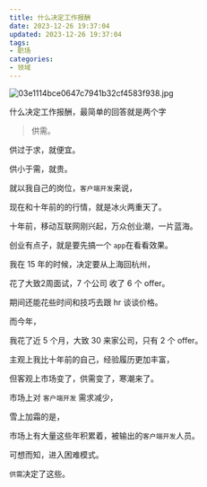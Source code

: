 ```yaml
---
title: 什么决定工作报酬
date: 2023-12-26 19:37:04
updated: 2023-12-26 19:37:04
tags:
- 职场
categories:
- 领域
---
```


![03e1114bce0647c7941b32cf4583f938.jpg](https://s2.loli.net/2023/12/26/kiBvA18XlxPq5f6.jpg)

什么决定工作报酬，最简单的回答就是两个字

> 供需。

供过于求，就便宜。

供小于需，就贵。

就以我自己的岗位，`客户端开发`来说，

现在和十年前的的行情，就是冰火两重天了。

十年前，移动互联网刚兴起，万众创业潮，一片蓝海。

创业有点子，就是要先搞一个 `app`在看看效果。

我在 15 年的时候，决定要从上海回杭州，

花了大致2周面试，7 个公司 收了 6 个 offer。

期间还能花些时间和技巧去跟 hr 谈谈价格。

而今年，

我花了近 5 个月，大致 30 来家公司，只有 2 个 offer。

主观上我比十年前的自己，经验履历更加丰富，

但客观上市场变了，供需变了，寒潮来了。

市场上对 `客户端开发` 需求减少，

雪上加霜的是，

市场上有大量这些年积累着，被输出的`客户端开发`人员。

可想而知，进入困难模式。

`供需`决定了这些。




